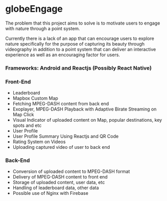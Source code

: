 # globeEngage
The problem that this project aims to solve is to motivate users to engage with nature through a point system.

Currently there is a lack of an app that can encourage users to explore nature specifically for the purpose of capturing its beauty through videography in addition to a point system that can deliver an interactive experience as well as an encouraging factor for users.

### Frameworks: Android and Reactjs (Possibly React Native)

### Front-End
- Leaderboard
- Mapbox Custom Map
- Fetching MPEG-DASH content from back end
- Exoplayer, MPEG-DASH Playback with Adaptive Birate Streaming on Map Click
- Visual Indicator of uploaded content on Map, popular destinations, key spots and etc
- User Profile
- User Profile Summary Using Reactjs and QR Code
- Rating System on Videos
- Uploading captured video of user to back end

### Back-End
- Conversion of uploaded content to MPEG-DASH format
- Delivery of MPEG-DASH content to front end
- Storage of uploaded content, user data, etc
- Handling of leaderboard data, other data
- Possible use of Nginx with Firebase 
